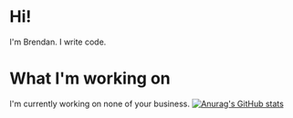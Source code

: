 # Hi!
I'm Brendan. I write code.
# What I'm working on
I'm currently working on none of your business.
[![Anurag's GitHub stats](https://github-readme-stats.vercel.app/api?username=Brendanp01)](https://github.com/anuraghazra/github-readme-stats)
